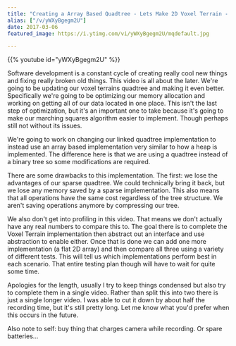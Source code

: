 ```yaml
---
title: "Creating a Array Based Quadtree - Lets Make 2D Voxel Terrain - Part 10"
alias: ["/v/yWXyBgegm2U"]
date: 2017-03-06
featured_image: https://i.ytimg.com/vi/yWXyBgegm2U/mqdefault.jpg

---
```


{{% youtube id="yWXyBgegm2U" %}}

Software development is a constant cycle of creating really cool new things and fixing really broken old things. This video is all about the later. We're going to be updating our voxel terrains quadtree and making it even better. Specifically we're going to be optimizing our memory allocation and working on getting all of our data located in one place. This isn't the last step of optimization, but it's an important one to take because it's going to make our marching squares algorithm easier to implement. Though perhaps still not without its issues.

We're going to work on changing our linked quadtree implementation to instead use an array based implementation very similar to how a heap is implemented. The difference here is that we are using a quadtree instead of a binary tree so some modifications are required.

There are some drawbacks to this implementation. The first: we lose the advantages of our sparse quadtree. We could technically bring it back, but we lose any memory saved by a sparse implementation. This also means that all operations have the same cost regardless of the tree structure. We aren't saving operations anymore by compressing our tree.

We also don't get into profiling in this video. That means we don't actually have any real numbers to compare this to. The goal there is to complete the Voxel Terrain implementation then abstract out an interface and use abstraction to enable either. Once that is done we can add one more implementation (a flat 2D array) and then compare all three using a variety of different tests. This will tell us which implementations perform best in each scenario. That entire testing plan though will have to wait for quite some time.


Apologies for the length, usually I try to keep things condensed but also try to complete them in a single video. Rather than split this into two there is just a single longer video. I was able to cut it down by about half the recording time, but it's still pretty long. Let me know what you'd prefer when this occurs in the future.

Also note to self: buy thing that charges camera while recording. Or spare batteries...